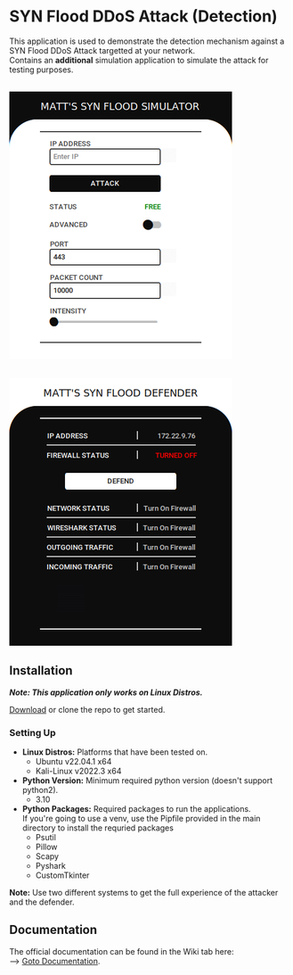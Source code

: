 # SYN Flood DDoS Attack (Detection)
This application is used to demonstrate the detection mechanism against a SYN Flood DDoS Attack targetted at your network.  
Contains an **additional** simulation application to simulate the attack for testing purposes.

&emsp;&emsp;&emsp;&emsp;&emsp;&emsp;&emsp;&emsp;&emsp;&emsp;&emsp;&emsp;
![Simulator App Image](/images/app1.png)  

&emsp;&emsp;&emsp;&emsp;&emsp;&emsp;&emsp;&emsp;&emsp;&emsp;&emsp;&emsp;
![Detector App Image](/images/app2.png)

## Installation
***Note: This application only works on Linux Distros.***

[Download](https://github.com/AmethystMac/SYN-Flood-DDoS-Attack/archive/refs/heads/main.zip) or clone the repo to get started.
### Setting Up
- **Linux Distros:** Platforms that have been tested on.
  - Ubuntu v22.04.1 x64
  - Kali-Linux v2022.3 x64
- **Python Version:** Minimum required python version (doesn't support python2).
  - 3.10
- **Python Packages:** Required packages to run the applications.  
If you're going to use a venv, use the Pipfile provided in the main directory to install the requried packages
  - Psutil
  - Pillow
  - Scapy
  - Pyshark
  - CustomTkinter
  
**Note:** Use two different systems to get the full experience of the attacker and the defender.
      
## Documentation
The official documentation can be found in the Wiki tab here:  
--> [Goto Documentation](https://github.com/AmethystMac/SYN-Flood-DDoS-Attack/wiki).
